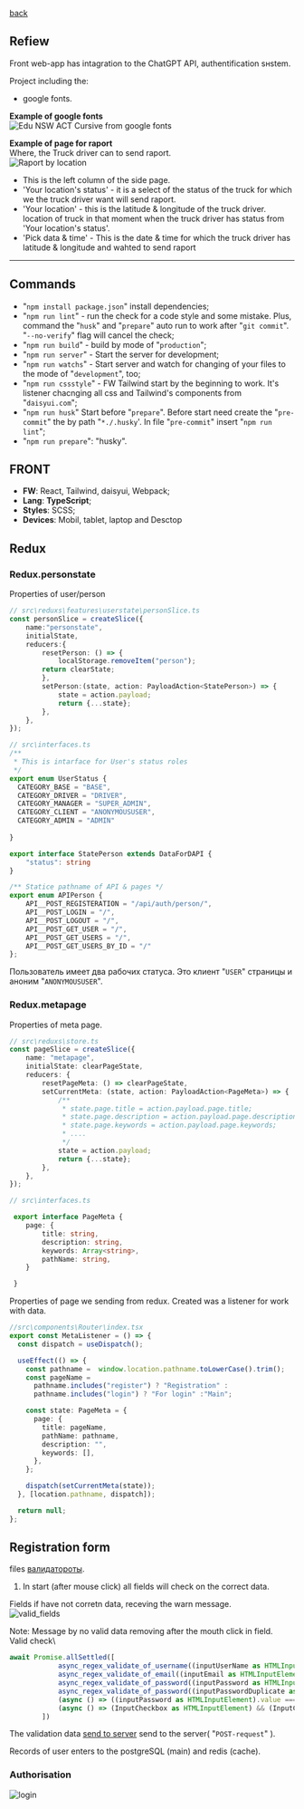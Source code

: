 [back](https://github.com/Tryd0g0lik/truck_driver)

## Refiew
Front web-app has intagration to the ChatGPT API, authentification sнstem.

Project including the:
 - google fonts.

**Example of google fonts**\
![Edu NSW ACT Cursive from google fonts](./img/google_fonts.png)

**Example of page for raport**\
Where, the Truck driver can to send raport.\
![Raport by location](./img/raport.png)

* This is the left column of the side page. 
*  'Your location's status' - it is a select of the status of the truck for which we the truck driver want will send raport.
 * 'Your location' - this is the latitude & longitude of the truck driver. location of truck in that moment when the truck driver has status from 'Your location's status'.
 * 'Pick data & time' - This is the date & time for which the truck driver has latitude & longitude and wahted to send raport
---

## Commands

- "`npm install package.json`" install dependencies;
- "`npm run lint`" - run the check for a code style and some mistake. Plus, command the "`husk`" and "`prepare`" auto run to work after "`git commit`". "`--no-verify`" flag will cancel the check;
- "`npm run build`" - build by mode of "`production`";
- "`npm run server`" - Start the server for development;
- "`npm run watchs`" - Start server and watch for changing of your files to the mode of  "`development`", too;
- "`npm run cssstyle`" - FW Tailwind start by the beginning to work. It's listener chacnging all css and Tailwind's components from "`daisyui.com`";
- "`npm run husk`" Start before "`prepare`". Before start need create the "`pre-commit`" the by path "`*./.husky`'. In file "`pre-commit`" insert "`npm run lint`";
- "`npm run prepare`": "husky".


## FRONT
- **FW**: React, Tailwind, daisyui,  Webpack;
- **Lang**: **TypeScript**;
- **Styles**: SCSS;
- **Devices**: Mobil, tablet, laptop and Desctop

## Redux

### Redux.personstate
Properties of user/person
```ts
// src\reduxs\features\userstate\personSlice.ts
const personSlice = createSlice({
    name:"personstate",
    initialState,
    reducers:{
        resetPerson: () => {
            localStorage.removeItem("person");
        return clearState;
        },
        setPerson:(state, action: PayloadAction<StatePerson>) => {
            state = action.payload;
            return {...state};
        },
    },
});

```
```ts
// src\interfaces.ts
/**
 * This is intarface for User's status roles
 */
export enum UserStatus {
  CATEGORY_BASE = "BASE",
  CATEGORY_DRIVER = "DRIVER",
  CATEGORY_MANAGER = "SUPER_ADMIN",
  CATEGORY_CLIENT = "ANONYMOUSUSER",
  CATEGORY_ADMIN = "ADMIN"
  
}

export interface StatePerson extends DataForDAPI {
    "status": string
}

/** Statice pathname of API & pages */
export enum APIPerson {
    API__POST_REGISTERATION = "/api/auth/person/",
    API__POST_LOGIN = "/",
    API__POST_LOGOUT = "/",
    API__POST_GET_USER = "/",
    API__POST_GET_USERS = "/",
    API__POST_GET_USERS_BY_ID = "/"
};

```
Пользователь имеет два рабочих статуса. Это клиент "`USER`" страницы и аноним "`ANONYMOUSUSER`".

### Redux.metapage
Properties of meta page.
```ts
// src\reduxs\store.ts
const pageSlice = createSlice({
    name: "metapage",
    initialState: clearPageState,
    reducers: {
        resetPageMeta: () => clearPageState,
        setCurrentMeta: (state, action: PayloadAction<PageMeta>) => {
            /**
             * state.page.title = action.payload.page.title;
             * state.page.description = action.payload.page.description;
             * state.page.keywords = action.payload.page.keywords;
             * ....
             */
            state = action.payload;
            return {...state};
        },
    },
});
```
```ts
// src\interfaces.ts

 export interface PageMeta {
    page: {
        title: string,
        description: string,
        keywords: Array<string>,
        pathName: string,
    }

 }
```
Properties of page  we sending from redux. Created was a listener for work with data.
```ts
//src\components\Router\index.tsx
export const MetaListener = () => {
  const dispatch = useDispatch();

  useEffect(() => {
    const pathname =  window.location.pathname.toLowerCase().trim();
    const pageName =
      pathname.includes("register") ? "Registration" :
      pathname.includes("login") ? "For login" :"Main";

    const state: PageMeta = {
      page: {
        title: pageName,
        pathName: pathname,
        description: "",
        keywords: [],
      },
    };

    dispatch(setCurrentMeta(state));
  }, [location.pathname, dispatch]);

  return null;
};
```


## Registration form
files  [валидатороты](./src/pages/validators).
1) In start (after mouse click) all fields will check on the correct data. 

Fields if have not corretn data, receving the warn message.\
![valid_fields](./img/valid_fields.png)

Note: Message by no valid data removing after the mouth click in field.\
Valid check\
```ts
await Promise.allSettled([
            async_regex_validate_of_username((inputUserName as HTMLInputElement).value),
            async_regex_validate_of_email((inputEmail as HTMLInputElement).value),
            async_regex_validate_of_password((inputPassword as HTMLInputElement).value),
            async_regex_validate_of_password((inputPasswordDuplicate as HTMLInputElement).value),
            (async () => ((inputPassword as HTMLInputElement).value === (inputPasswordDuplicate as HTMLInputElement).value) ? true : false)(),
            (async () => (InputCheckbox as HTMLInputElement) && (InputCheckbox as HTMLInputElement).checked ? true : false)()
        ])
```
The validation data [send to server](src/pages/components/Register/handlers/handlerForm.ts) send  to the server( "`POST-request`" ).

Records of user enters to the postgreSQL (main) and redis (cache).

### Authorisation

![login](./img/login.png)